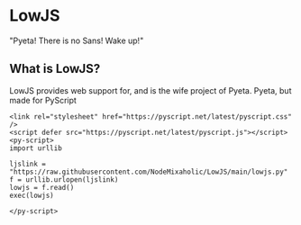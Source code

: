 # LowJS
"Pyeta! There is no Sans! Wake up!"

## What is LowJS?

LowJS provides web support for, and is the wife project of Pyeta. Pyeta, but made for PyScript

```
<link rel="stylesheet" href="https://pyscript.net/latest/pyscript.css" />
<script defer src="https://pyscript.net/latest/pyscript.js"></script> 
<py-script>
import urllib

ljslink = "https://raw.githubusercontent.com/NodeMixaholic/LowJS/main/lowjs.py"
f = urllib.urlopen(ljslink)
lowjs = f.read()
exec(lowjs)

</py-script> 
```
